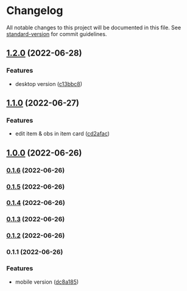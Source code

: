 # Changelog

All notable changes to this project will be documented in this file. See [standard-version](https://github.com/conventional-changelog/standard-version) for commit guidelines.

## [1.2.0](https://github.com/Kenzie-Academy-Brasil-Developers/react-entrega-s3-kenzieshop-fabiojcp/compare/v1.1.0...v1.2.0) (2022-06-28)


### Features

* desktop version ([c13bbc8](https://github.com/Kenzie-Academy-Brasil-Developers/react-entrega-s3-kenzieshop-fabiojcp/commit/c13bbc803e43361fcdf769c6f6e85529ab321e99))

## [1.1.0](https://github.com/Kenzie-Academy-Brasil-Developers/react-entrega-s3-kenzieshop-fabiojcp/compare/v1.0.0...v1.1.0) (2022-06-27)


### Features

* edit item & obs in item card ([cd2afac](https://github.com/Kenzie-Academy-Brasil-Developers/react-entrega-s3-kenzieshop-fabiojcp/commit/cd2afac0776529befda558db95f1d843f97b80a3))

## [1.0.0](https://github.com/Kenzie-Academy-Brasil-Developers/react-entrega-s3-kenzieshop-fabiojcp/compare/v0.1.5...v1.0.0) (2022-06-26)

### [0.1.6](https://github.com/Kenzie-Academy-Brasil-Developers/react-entrega-s3-kenzieshop-fabiojcp/compare/v0.1.5...v0.1.6) (2022-06-26)

### [0.1.5](https://github.com/Kenzie-Academy-Brasil-Developers/react-entrega-s3-kenzieshop-fabiojcp/compare/v0.1.4...v0.1.5) (2022-06-26)

### [0.1.4](https://github.com/Kenzie-Academy-Brasil-Developers/react-entrega-s3-kenzieshop-fabiojcp/compare/v0.1.3...v0.1.4) (2022-06-26)

### [0.1.3](https://github.com/Kenzie-Academy-Brasil-Developers/react-entrega-s3-kenzieshop-fabiojcp/compare/v0.1.2...v0.1.3) (2022-06-26)

### [0.1.2](https://github.com/Kenzie-Academy-Brasil-Developers/react-entrega-s3-kenzieshop-fabiojcp/compare/v0.1.1...v0.1.2) (2022-06-26)

### 0.1.1 (2022-06-26)


### Features

* mobile version ([dc8a185](https://github.com/Kenzie-Academy-Brasil-Developers/react-entrega-s3-kenzieshop-fabiojcp/commit/dc8a185e4be3972aea3621a64aee80817ba22e3b))
